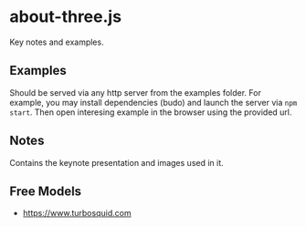 about-three.js
==============

Key notes and examples.


## Examples

Should be served via any http server from the examples folder. For example, you may install dependencies (budo) and launch the server via `npm start`. Then open interesing example in the browser using the provided url.


## Notes

Contains the keynote presentation and images used in it.


## Free Models

- https://www.turbosquid.com

